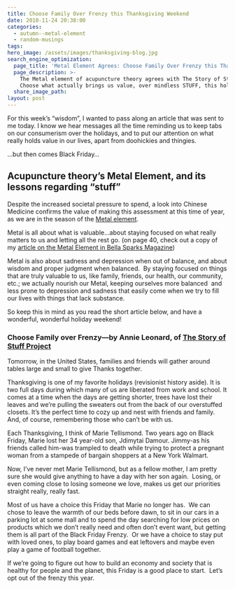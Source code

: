 ```yaml
---
title: Choose Family Over Frenzy this Thanksgiving Weekend
date: 2010-11-24 20:38:00
categories:
  - autumn--metal-element
  - random-musings
tags:
hero_image: /assets/images/thanksgiving-blog.jpg
search_engine_optimization:
  page_title: 'Metal Element Agrees: Choose Family Over Frenzy this Thanksgiving'
  page_description: >-
    The Metal element of acupuncture theory agrees with The Story of Stuff:
    Choose what actually brings us value, over mindless STUFF, this holiday
  share_image_path:
layout: post
---
```


For this week’s “wisdom”, I wanted to pass along an article that was sent to me today. I know we hear messages all the time reminding us to keep tabs on our consumerism over the holidays, and to put our attention on what really holds value in our lives, apart from doohickies and thingies.

…but then comes Black Friday…

<div><h2>Acupuncture theory&rsquo;s Metal Element, and its lessons regarding &ldquo;stuff&rdquo;</h2><p>Despite the increased societal pressure to spend, a look into Chinese Medicine confirms the value of making this assessment at this time of year, as we are in the season of the <a href="/2018/03/15/ready-set-wood-season-tips-for-staying-balanced-in-spring/2017/10/15/metal-element-video-live/">Metal element</a>.&nbsp;</p><p>Metal is all about what is valuable&hellip;about staying focused on what really matters to us and letting all the rest go. (on page 40, check out a copy of my <a target="_blank" rel="noopener" href="/2017/06/19/out-of-the-wood-and-into-the-fire-more-tips-for-keeping-your-fire-element-balanced-this-summer/">article on the Metal Element in Bella Sparks Magazine</a>)</p><p>Metal is also about sadness and depression when out of balance, and about wisdom and proper judgment when balanced.&nbsp; By staying focused on things that are truly valuable to us, like family, friends, our health, our community, etc.; we actually nourish our Metal, keeping ourselves more balanced&nbsp; and less prone to depression and sadness that easily come when we try to fill our lives with things that lack substance.</p><p>So keep this in mind as you read the short article below, and have a wonderful, wonderful holiday weekend!</p><h3>Choose Family over Frenzy&mdash;by Annie Leonard, of&nbsp;<a target="_blank" rel="noopener" href="http://r20.rs6.net/tn.jsp?llr=lem6kddab&amp;et=1103970353429&amp;s=0&amp;e=001ZEU46hwRMqFCDJRB5KjbStUt_lE59_dAKKh5n3kTc2ZxX4tP3NanYikYLc-iZ2k4FiIFRexTHlC1KxhpcdQKMKWr1CAQZrYRiEqxPSuHnFUP9-4J6D9qKg==">The Story of Stuff Project</a></h3><p>Tomorrow, in the United States, families and friends will gather around tables large and small to give Thanks together.</p><p>Thanksgiving is one of my favorite holidays (revisionist history aside). It is two full days during which many of us are liberated from work and school. It comes at a time when the days are getting shorter, trees have lost their leaves and we&rsquo;re pulling the sweaters out from the back of our overstuffed closets. It&rsquo;s the perfect time to cozy up and nest with friends and family. And, of course, remembering those who can&rsquo;t be with us.</p><p>Each Thanksgiving, I think of Marie Tellismond. Two years ago on Black Friday, Marie lost her 34 year-old son, Jdimytai Damour. Jimmy-as his friends called him-was trampled to death while trying to protect a pregnant woman from a stampede of bargain shoppers at a New York Walmart.</p><p>Now, I&rsquo;ve never met Marie Tellismond, but as a fellow mother, I am pretty sure she would give anything to have a day with her son again. &nbsp;Losing, or even coming close to losing someone we love, makes us get our priorities straight really, really fast.</p><p>Most of us have a choice this Friday that Marie no longer has. &nbsp;We can chose to leave the warmth of our beds before dawn, to sit in our cars in a parking lot at some mall and to spend the day searching for low prices on products which we don&rsquo;t really need and often don&rsquo;t event want, but getting them is all part of the Black Friday Frenzy. &nbsp;Or we have a choice to stay put with loved ones, to play board games and eat leftovers and maybe even play a game of football together.</p><p>If we&rsquo;re going to figure out how to build an economy and society that is healthy for people and the planet, this Friday is a good place to start. &nbsp;Let&rsquo;s opt out of the frenzy this year.</p></div>

&nbsp;